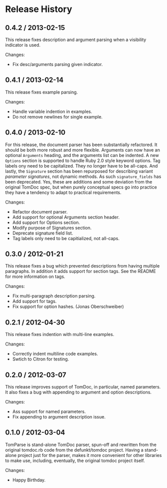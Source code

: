 # Release History

## 0.4.2 / 2013-02-15

This release fixes description and argument parsing when
a visibility indicator is used.

Changes:

* Fix desc/arguments parsing given indicator.


## 0.4.1 / 2013-02-14

This release fixes example parsing.

Changes:

* Handle variable indention in examples.
* Do not remove newlines for single example.


## 0.4.0 / 2013-02-10

For this release, the document parser has been substantially refactored.
It should be both more robust and more flexible. Arguments can now
have an optional `Arguments` heading, and the arguments list can be
indented. A new `Options` section is supported to handle Ruby 2.0 style
keyword options. Tag labels ony need to be capitalized. They no longer
have to be all-caps. And lastly, the `Signature` section has been
repurposed for describing variant *parameter signatures*, not dynamic
methods. As such `signature_fields` has been deprecated. Yes, these
are additions and some deviation from the original TomDoc spec, but
when purely conceptual specs go into practice they have a tendency to 
adapt to practical requirements.

Changes:

* Refactor document parser.
* Add support for optional Arguments section header.
* Add support for Options section.
* Modify purpose of Signatures section.
* Deprecate signature field list.
* Tag labels only need to be capitialized, not all-caps.


## 0.3.0 / 2012-01-21

This release fixes a bug which prevented descriptions from having
multiple paragraphs. In addition it adds support for section tags.
See the README for more information on tags.

Changes:

* Fix multi-paragraph description parsing.
* Add support for tags.
* Fix support for option hashes. (Jonas Oberschweiber)


## 0.2.1 / 2012-04-30

This release fixes indention with multi-line examples.

Changes:

* Correctly indent multiline code examples.
* Swtich to Citron for testing.


## 0.2.0 / 2012-03-07

This release improves support of TomDoc, in particular, named parameters. It also
fixes a bug with appending to argument and option descriptions.

Changes:

* Ass support for named parameters.
* Fix appending to argument description issue.


## 0.1.0 / 2012-03-04

TomParse is stand-alone TomDoc parser, spun-off and rewritten from the original
tomdoc.rb code from the defunkt/tomdoc project. Having a stand-alone project
just for the parser, makes it more convenient for other libraries to make use,
including, eventually, the original tomdoc project itself.

Changes:

* Happy Birthday.

